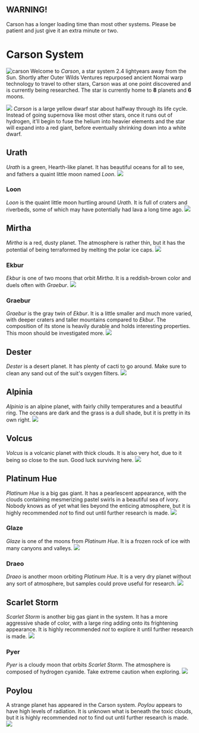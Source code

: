 ## WARNING!
Carson has a longer loading time than most other systems. Please be patient and just give it an extra minute or two.

# Carson System
![carson](https://user-images.githubusercontent.com/39398330/187900130-494fac0e-6e96-4b27-93a7-e5abf75ac30d.png)
Welcome to *Carson*, a star system 2.4 lightyears away from the Sun. Shortly after Outer Wilds Ventures repurposed ancient Nomai warp technology to travel to other stars, Carson was at one point discovered and is currently being researched. The star is currently home to **8** planets and **6** moons.

![](https://i.imgur.com/5XqeDCL.png)
*Carson* is a large yellow dwarf star about halfway through its life cycle. Instead of going supernova like most other stars, once it runs out of hydrogen, it'll begin to fuse the helium into heavier elements and the star will expand into a red giant, before eventually shrinking down into a white dwarf.

## Urath
*Urath* is a green, Hearth-like planet. It has beautiful oceans for all to see, and fathers a quaint little moon named *Loon*.
![](https://i.imgur.com/L02PUUb.png)

### Loon
*Loon* is the quaint little moon hurtling around *Urath*. It is full of craters and riverbeds, some of which may have potentially had lava a long time ago.
![](https://i.imgur.com/DCxugN2.png)

## Mirtha
*Mirtha* is a red, dusty planet. The atmosphere is rather thin, but it has the potential of being terraformed by melting the polar ice caps.
![](https://i.imgur.com/eaPSibP.png)

### Ekbur
*Ekbur* is one of two moons that orbit *Mirtha*. It is a reddish-brown color and duels often with *Graebur*.
![](https://i.imgur.com/9bqhfm5.png)

### Graebur
*Graebur* is the gray twin of *Ekbur*. It is a little smaller and much more varied, with deeper craters and taller mountains compared to *Ekbur*. The composition of its stone is heavily durable and holds interesting properties. This moon should be investigated more.
![](https://i.imgur.com/4rS7qRM.png)

## Dester
*Dester* is a desert planet. It has plenty of cacti to go around. Make sure to clean any sand out of the suit's oxygen filters.
![](https://i.imgur.com/ZQvaWXq.png)

## Alpinia
*Alpinia* is an alpine planet, with fairly chilly temperatures and a beautiful ring. The oceans are dark and the grass is a dull shade, but it is pretty in its own right.
![](https://i.imgur.com/kSFAvqA.png)

## Volcus
*Volcus* is a volcanic planet with thick clouds. It is also very hot, due to it being so close to the sun. Good luck surviving here.
![](https://i.imgur.com/BOzqW3x.png)

## Platinum Hue
*Platinum Hue* is a big gas giant. It has a pearlescent appearance, with the clouds containing mesmerizing pastel swirls in a beautiful sea of ivory. Nobody knows as of yet what lies beyond the enticing atmosphere, but it is highly recommended *not* to find out until further research is made.
![](https://i.imgur.com/y3V2cMf.png)

### Glaze
*Glaze* is one of the moons from *Platinum Hue*. It is a frozen rock of ice with many canyons and valleys.
![](https://i.imgur.com/Lj6HXMZ.png)

### Draeo
*Draeo* is another moon orbiting *Platinum Hue*. It is a very dry planet without any sort of atmosphere, but samples could prove useful for research.
![](https://i.imgur.com/WnwadNx.png)

## Scarlet Storm
*Scarlet Storm* is another big gas giant in the system. It has a more aggressive shade of color, with a large ring adding onto its frightening appearance. It is highly recommended *not* to explore it until further research is made.
![](https://i.imgur.com/3tk9ug3.png)

### Pyer
*Pyer* is a cloudy moon that orbits *Scarlet Storm*. The atmosphere is composed of hydrogen cyanide. Take extreme caution when exploring.
![](https://i.imgur.com/nfdsK9I.png)

## Poylou
A strange planet has appeared in the Carson system. *Poylou* appears to have high levels of radiation. It is unknown what is beneath the toxic clouds, but it is highly recommended *not* to find out until further research is made.
![](https://i.imgur.com/BC5Ul9W.png)
